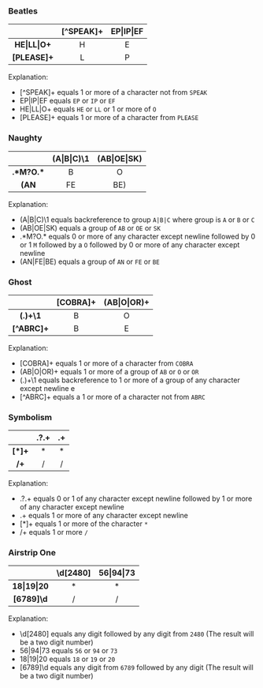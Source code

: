 ### Beatles

|                  | [^SPEAK]+ | EP\|IP\|EF |
|:----------------:|:---------:|:-------: |
| <b>HE\|LL\|O+  | H         | E        |
| <b>[PLEASE]+ | L         | P        |

Explanation: 
* [^SPEAK]+ equals 1 or more of a character not from `SPEAK`
* EP\|IP\|EF equals `EP` or `IP` or `EF`
* HE\|LL\|O+ equals `HE` or `LL` or 1 or more of `O`
* [PLEASE]+ equals 1 or more of a character from `PLEASE`  

### Naughty

|                   | (A\|B\|C)\1 | (AB\|OE\|SK) |
|:-----------------:|:---------:|:----------:|
| <b>.\*M?O.\*  | B         | O          |
| <b>(AN|FE|BE) | B         | E          |

Explanation: 
* (A|B|C)\1 equals backreference to group `A|B|C` where group is `A` or `B` or `C`
* (AB|OE|SK) equals a group of `AB` or `OE` or `SK`
* .\*M?O.\* equals 0 or more of any character except newline followed by 0 or 1 `M` followed by a `O` followed by 0 or more of any character except newline
* (AN|FE|BE) equals a group of `AN` or `FE` or `BE`  

### Ghost

|                 | [COBRA]+ | (AB\|O\|OR)+ |
|:---------------:|:--------:|:----------:|
| <b>(.)+\1   | B        | O          |
| <b>[^ABRC]+ | B        | E          |

Explanation: 
* [COBRA]+ equals 1 or more of a character from `COBRA`
* (AB|O|OR)+ equals 1 or more of a group of `AB` or `O` or `OR`
* (.)+\1 equals backreference to 1 or more of a group of any character except newline e
* [^ABRC]+ equals a 1 or more of a character not from `ABRC` 

### Symbolism

|             | .?.+ | .+ |
|:-----------:|:----:|:-: |
| <b>[*]+ | *    | *  |
| <b>/+   | /    | /  |

Explanation: 
* .?.+ equals 0 or 1 of any character except newline followed by 1 or more of any character except newline
* .+ equals 1 or more of any character except newline
* [*]+ equals 1 or more of the character `*`  
* /+ equals 1 or more `/`  

### Airstrip One

|                 | \d[2480] | 56\|94\|73 |
|:---------------:|:--------:|:--------:|
| <b>18\|19\|20 | *        | *        |
| <b>[6789]\d | /        | /        |

Explanation: 
* \d[2480] equals any digit followed by any digit from `2480` (The result will be a two digit number)
* 56|94|73 equals `56` or `94` or `73`
* 18|19|20 equals `18` or `19` or `20`  
* [6789]\d equals any digit from `6789` followed by any digit (The result will be a two digit number)  
